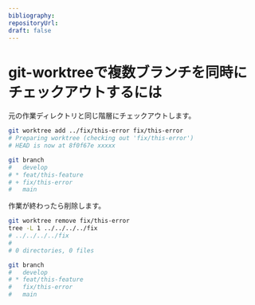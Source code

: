 ```yaml
---
bibliography: 
repositoryUrl:
draft: false
---
```


# git-worktreeで複数ブランチを同時にチェックアウトするには

元の作業ディレクトリと同じ階層にチェックアウトします。

```bash
git worktree add ../fix/this-error fix/this-error
# Preparing worktree (checking out 'fix/this-error')
# HEAD is now at 8f0f67e xxxxx
```

```bash
git branch
#   develop
# * feat/this-feature
# + fix/this-error
#   main
```

作業が終わったら削除します。

```bash
git worktree remove fix/this-error
tree -L 1 ../../../../fix
# ../../../../fix
#
# 0 directories, 0 files
```

```bash
git branch
#   develop
# * feat/this-feature
#   fix/this-error
#   main
```

